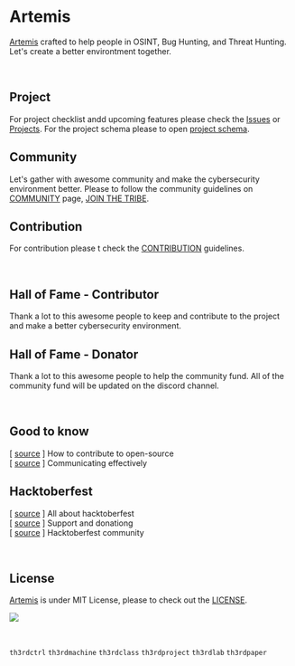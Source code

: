 # Artemis
[Artemis](https://github.com/th3rdctrl/artemis/) crafted to help people in OSINT, Bug Hunting, and Threat Hunting. Let's create a better environtment together.

<br>

## Project
For project checklist andd upcoming features please check the [Issues](https://github.com/th3rdctrl/artemis/issues) or [Projects](https://github.com/users/th3rdctrl/projects/2). For the project schema please to open [project schema](https://www.figma.com/file/9FsZrTAcMWivvh7jywqucz/artemis-schema?node-id=0%3A1).

## Community
Let's gather with awesome community and make the cybersecurity environment better. Please to follow the community guidelines on [COMMUNITY]() page, [JOIN THE TRIBE](https://discord.gg/pqR37nCGgr).

## Contribution
For contribution please t check the [CONTRIBUTION](https://github.com/th3rdctrl/artemis/blob/production/CONTRIBUTION.md) guidelines.

<br>

## Hall of Fame - Contributor
Thank a lot to this awesome people to keep and contribute to the project and make a better cybersecurity environment.

## Hall of Fame - Donator
Thank a lot to this awesome people to help the community fund. All of the community fund will be updated on the discord channel.

<br>

## Good to know
[ [source](https://opensource.guide/how-to-contribute) ] How to contribute to open-source <br>
[ [source](https://opensource.guide/how-to-contribute/#communicating-effectively) ] Communicating effectively <br>

## Hacktoberfest
[ [source](https://hacktoberfest.com/about/) ] All about hacktoberfest <br>
[ [source](https://hacktoberfest.com/dnate/) ] Support and donationg <br>
[ [source](https://discord.gg/hacktoberfest) ] Hacktoberfest community <br>

<br>

## License
[Artemis](https://github.com/th3rdctrl/artemis/) is under MIT License, please to check out the [LICENSE]().

![](https://cdn.jsdelivr.net/gh/th3rdctrl/CDN/img/artemis-license.png)

<br>

`th3rdctrl` `th3rdmachine` `th3rdclass` `th3rdproject` `th3rdlab` `th3rdpaper`
